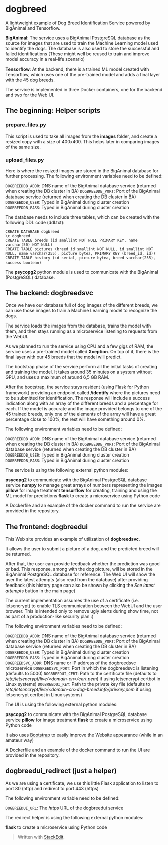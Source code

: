 # dogbreed

A lightweight example of Dog Breed Identification Service powered by BigAnimal and Tensorflow.

**BigAnimal**: The service uses a BigAnimal PostgreSQL database as the source for images that are used to train the Machine Learning model used to identify the dogs. The database is also used to store the successful and failed identifications (These might well be reused to train and improve model accuracy in a real-life scenario)

**Tensorflow**: At the backend, there is a trained ML model created with Tensorflow, which uses one of the pre-trained model and adds a final layer with the 45 dog breeds.

The service is implemented in three Docker containers, one for the backend and two for the Web UI.

## The beginning: Helper scripts ##

### prepare_files.py ###

This script is used to take all images from the **images** folder, and create a resized copy with a size of 400x400. This helps later in comparing images of the same size.

### upload_files.py ###

Here is where the resized images are stored in the BigAnimal database for further processing. The following environment variables need to be defined:

`DOGBREEDDB_ADDR`: DNS name of the BigAnimal database service (returned when creating the DB cluster in BA)
`DOGBREEDDB_PORT`: Port of the BigAnimal database service (returned when creating the DB cluster in BA)
`DOGBREEDDB_USER`: Typed in BigAnimal during cluster creation
`DOGBREEDDB_PASS`: Typed in BigAnimal during cluster creation

The database needs to include three tables, which can be created with the following DDL code (ddl.txt):

    CREATE DATABASE dogbreed
    \c dogbreed
    CREATE TABLE breeds (id smallint NOT NULL PRIMARY KEY, name varchar(50) NOT NULL)
    CREATE TABLE pictures (breed_id smallint NOT NULL, id smallint NOT NULL, name varchar(255), picture bytea, PRIMARY KEY (breed_id, id))
    CREATE TABLE history (id serial, picture bytea, breed varchar(255), success boolean)

The **psycopg2** python module is used to communicate with the BigAnimal (PostgreSQL) database.

## The backend: dogbreedsvc

Once we have our database full of dog images of the different breeds, we can use those images to train a Machine Learning model to recognize the dogs.

The service loads the images from the database, trains the model with them, and then stays running as a microservice listening to requests from the WebUI.

As we planned to run the service using CPU and a few gigs of RAM, the service uses a pre-trained model called **Xception**. On top of it, there is the final layer with our 45 breeds that the model will predict.

The bootstrap phase of the service perform all the initial tasks of creating and training the model. It takes around 35 minutes on a system without GPU, and uses a maximum of around 6,5 GB RAM.

After the bootstrap, the service stays resident (using Flask for Python framework) providing an endpoint called **/identify** where the pictures need to be submitted for identification. The response will include a success indication along with an array of the different breeds and a percentage for each. If the model is accurate and the image provided belongs to one of the 45 trained breeds, only one of the elements of the array will have a great percentage close to 100%, the rest will have something around 0%.

The following environment variables need to be defined:

`DOGBREEDDB_ADDR`: DNS name of the BigAnimal database service (returned when creating the DB cluster in BA)
`DOGBREEDDB_PORT`: Port of the BigAnimal database service (returned when creating the DB cluster in BA)
`DOGBREEDDB_USER`: Typed in BigAnimal during cluster creation
`DOGBREEDDB_PASS`: Typed in BigAnimal during cluster creation

The service is using the following external python modules:

**psycopg2** to communicate with the BigAnimal PostgreSQL database service
**numpy** to manage great arrays of numbers representing the images
**pillow** for image treatment
**tensorflow** for creating, training and using the ML model for predictions
**flask** to create a microservice using Python code

A Dockerfile and an example of the docker command to run the service are provided in the repository.

## The frontend: dogbreedui

This Web site provides an example of utilization of **dogbreedsvc**.

It allows the user to submit a picture of a dog, and the predicted breed will be returned.

After that, the user can provide feedback whether the prediction was good or bad. This response, among with the dog picture, will be stored in the BigAnimal PostgreSQL database for reference. The Web UI will show the user the latest attempts (also read from the database) after providing feedback (this history page can also be shown by clicking the *See latest attempts* button in the main page)

The current implementation assumes the use of a certificate (i.e. letsencrypt) to enable TLS communication between the WebUI and the user browser. This is intended only to remove ugly alerts during show time, not as part of a production-like security plan :)

The following environment variables need to be defined:

`DOGBREEDDB_ADDR`: DNS name of the BigAnimal database service (returned when creating the DB cluster in BA)
`DOGBREEDDB_PORT`: Port of the BigAnimal database service (returned when creating the DB cluster in BA)
`DOGBREEDDB_USER`: Typed in BigAnimal during cluster creation
`DOGBREEDDB_PASS`: Typed in BigAnimal during cluster creation
`DOGBREEDSVC_ADDR`: DNS name or IP address of the dogbreedsvc microservice
`DOGBREEDSVC_PORT`: Port in which the dogbreedsvc is listening (defaults to 5000)
`DOGBREEDUI_CERT`: Path to the certificate file (defaults to */etc/letsencrypt/live/\<domain-cn\>/cert.pem*) if using letsencrypt certbot in Linux systems)
`DOGBREEDUI_KEY`: Path to the private key file (defaults to */etc/letsencrypt/live/\<domain-cn\>dog-breed.info/privkey.pem* if using letsencrypt certbot in Linux systems)

The UI is using the following external python modules:

**psycopg2** to communicate with the BigAnimal PostgreSQL database service
**pillow** for image treatment
**flask** to create a microservice using Python code

It also uses [Bootstrap](https://getbootstrap.com/) to easily improve the Website appearance (while in an amateur way)

A Dockerfile and an example of the docker command to run the UI are provided in the repository.

## dogbreedui_redirect (just a helper)

As we are using a certificate, we use this little Flask application to listen to port 80 (http) and redirect to port 443 (https)

The following environment variable need to be defined:

`DOGBREEDUI_URL`: The *https* URL of the dogbreedui service

The redirect helper is using the following external python modules:

**flask** to create a microservice using Python code

> Written with [StackEdit](https://stackedit.io/).